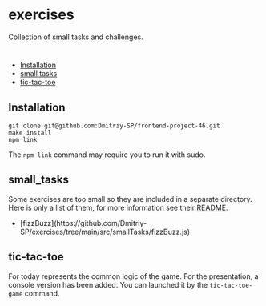# exercises

Collection of small tasks and challenges.

#
- [Installation](#Installation)
- [small tasks](#small_tasks)
- [tic-tac-toe](#tic-tac-toe)

## Installation

```
git clone git@github.com:Dmitriy-SP/frontend-project-46.git
make install
npm link
```
The `npm link` command may require you to run it with sudo.

##  small_tasks

Some exercises are too small so they are included in a separate directory.
Here is only a list of them, for more information see their [README](https://github.com/Dmitriy-SP/exercises/tree/main/src/smallTasks/README.md).
<ul>
    <li>[fizzBuzz](https://github.com/Dmitriy-SP/exercises/tree/main/src/smallTasks/fizzBuzz.js)</li>
</ul>

##  tic-tac-toe

For today represents the common logic of the game.
For the presentation, a console version has been added.
You can launched it by the `tic-tac-toe-game` command.